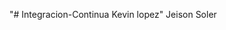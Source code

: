 "# Integracion-Continua Kevin lopez" 
                        Jeison Soler
                        
                        

